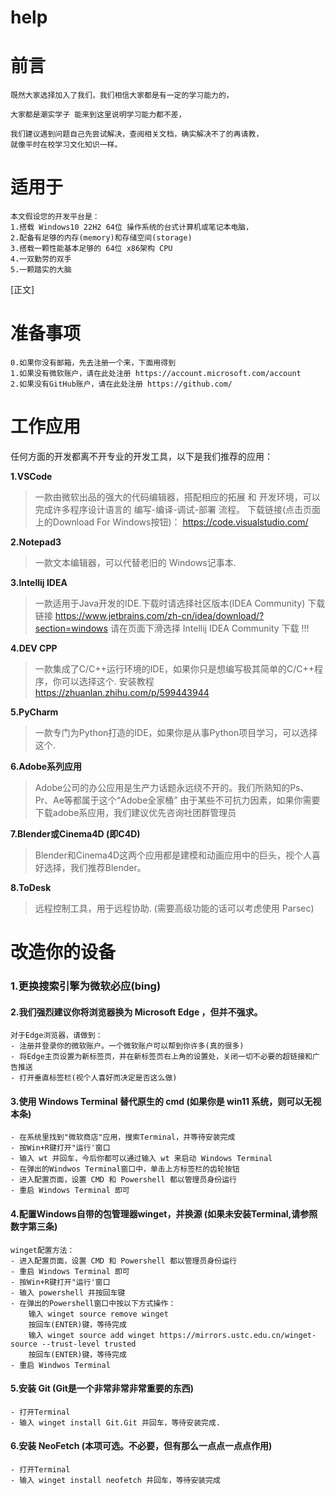 # help

# 前言
	既然大家选择加入了我们，我们相信大家都是有一定的学习能力的，
 
	大家都是潮实学子 能来到这里说明学习能力都不差，
	
 	我们建议遇到问题自己先尝试解决，查阅相关文档，确实解决不了的再请教，
	就像平时在校学习文化知识一样。
	
# 适用于
	本文假设您的开发平台是：
	1.搭载 Windows10 22H2 64位 操作系统的台式计算机或笔记本电脑，
	2.配备有足够的内存(memory)和存储空间(storage)
	3.搭载一颗性能基本足够的 64位 x86架构 CPU
	4.一双勤劳的双手
	5.一颗踏实的大脑
	
[正文]
	
# 准备事项
	0.如果你没有邮箱，先去注册一个来，下面用得到
	1.如果没有微软账户，请在此处注册 https://account.microsoft.com/account
	2.如果没有GitHub账户，请在此处注册 https://github.com/
	
# 工作应用
  任何方面的开发都离不开专业的开发工具，以下是我们推荐的应用：	
	
**1.VSCode** 
> 一款由微软出品的强大的代码编辑器，搭配相应的拓展 和 开发环境，可以完成许多程序设计语言的 编写-编译-调试-部署 流程。	
> 下载链接(点击页面上的Download For Windows按钮)： https://code.visualstudio.com/ 

 
**2.Notepad3**
> 一款文本编辑器，可以代替老旧的 Windows记事本.

 
**3.Intellij IDEA**
> 一款适用于Java开发的IDE.下载时请选择社区版本(IDEA Community)
> 下载链接 https://www.jetbrains.com/zh-cn/idea/download/?section=windows
> 请在页面下滑选择 Intellij IDEA Community 下载 !!!

 
**4.DEV CPP**
> 一款集成了C/C++运行环境的IDE，如果你只是想编写极其简单的C/C++程序，你可以选择这个.
> 安装教程 https://zhuanlan.zhihu.com/p/599443944

 
**5.PyCharm**
> 一款专门为Python打造的IDE，如果你是从事Python项目学习，可以选择这个.

 
**6.Adobe系列应用**
> Adobe公司的办公应用是生产力话题永远绕不开的。我们所熟知的Ps、Pr、Ae等都属于这个“Adobe全家桶”
> 由于某些不可抗力因素，如果你需要下载adobe系应用，我们建议优先咨询社团群管理员

 
**7.Blender或Cinema4D (即C4D)**
> Blender和Cinema4D这两个应用都是建模和动画应用中的巨头，视个人喜好选择，我们推荐Blender。

 
**8.ToDesk**
> 远程控制工具，用于远程协助.
> (需要高级功能的话可以考虑使用 Parsec)

 
# 改造你的设备
### 1.更换搜索引擎为微软必应(bing)
	
#### 2.我们强烈建议你将浏览器换为 Microsoft Edge ，但并不强求。
	对于Edge浏览器，请做到：
	- 注册并登录你的微软账户。一个微软账户可以帮到你许多(真的很多)
	- 将Edge主页设置为新标签页，并在新标签页右上角的设置处，关闭一切不必要的超链接和广告推送
	- 打开垂直标签栏(视个人喜好而决定是否这么做)
	
#### 3.使用 Windows Terminal 替代原生的 cmd (如果你是 win11 系统，则可以无视本条)
	- 在系统里找到"微软商店"应用，搜索Terminal，并等待安装完成
	- 按Win+R键打开"运行'窗口
	- 输入 wt 并回车，今后你都可以通过输入 wt 来启动 Windows Terminal
	- 在弹出的Windwos Terminal窗口中，单击上方标签栏的齿轮按钮
	- 进入配置页面，设置 CMD 和 Powershell 都以管理员身份运行
	- 重启 Windows Terminal 即可
	
#### 4.配置Windows自带的包管理器winget，并换源 (如果未安装Terminal,请参照数字第三条)
	winget配置方法：
	- 进入配置页面，设置 CMD 和 Powershell 都以管理员身份运行
	- 重启 Windows Terminal 即可
	- 按Win+R键打开"运行'窗口
	- 输入 powershell 并按回车键
	- 在弹出的Powershell窗口中按以下方式操作：
		输入 winget source remove winget
		按回车(ENTER)键，等待完成
		输入 winget source add winget https://mirrors.ustc.edu.cn/winget-source --trust-level trusted
		按回车(ENTER)键，等待完成
	- 重启 Windwos Terminal
	
#### 5.安装 Git (Git是一个非常非常非常重要的东西)
	- 打开Terminal
	- 输入 winget install Git.Git 并回车，等待安装完成.
	
#### 6.安装 NeoFetch (本项可选。不必要，但有那么一点点一点点作用)
	- 打开Terminal
	- 输入 winget install neofetch 并回车，等待安装完成
